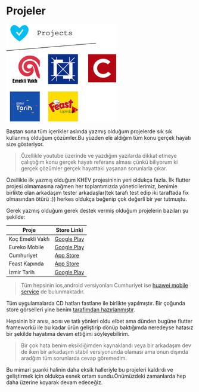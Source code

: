 # Projeler

![projecets](../../image/drawio/folders-projects.png)

Baştan sona tüm içerikler aslında yazmış olduğum projelerde sık sık kullanmış olduğum çözümler.Bu yüzden ele aldığım tüm konu gerçek hayatı size gösteriyor.

> Özellikle youtube üzerinde ve yazdığım yazılarda dikkat etmeye çalıştığım konu gerçek hayatı referans alması çünkü biliyorum ki gerçek çözümler gerçek hayattaki yaşanan sorunlarla çıkar.

Özellikle ilk yazmış olduğum KHEV projesininin yeri oldukça fazla. İlk flutter projesi olmamasına rağmen her toplantımızda yöneticilerimiz, benimle birlikte olan arkadaşım tester arkadaşlar(tek tarafı test edip iki taraftada fix olmasından ötürü :)) herkes oldukça beğenip çok değerli bir yer tutmuştu.

Gerek yazmış olduğum gerek destek vermiş olduğum projelerin bazıları şu şekilde:

| Proje            | Store Linki                                                                                    |
| ---------------- | ---------------------------------------------------------------------------------------------- |
| Koç Emekli Vakfı | [Google Play ](https://play.google.com/store/apps/details?id=com.koc.kocemekli)                |
| Eureko Mobile    | [Google Play](https://play.google.com/store/apps/details?id=com.eurekosigorta)                 |
| Cumhuriyet       | [App Store ](https://apps.apple.com/tr/app/cumhuriyet/id1503350537)                            |
| Feast Kapında    | [App Store](https://apps.apple.com/us/app/feast-kap%C4%B1nda/id1534525320?ign-mpt=uo%3D2)      |
| İzmir Tarih      | [ Google Play ](https://play.google.com/store/apps/details?id=net.andromedya.izmirtarih&hl=en) |

> Tüm hepsinin ios,android versiyonları Cumhuriyet ise [huawei mobile service](https://appgallery.huawei.com/#/app/C103001211) de bulunmaktadır.

Tüm uygulamalarda CD hatları fastlane ile birlikte yapılmıştır.
Bir çoğunda store görselleri yine benim [tarafımdan hazırlanmıştır](https://www.appstorescreenshot.com/).

Hepsinin bir anısı, acısı ve tatlı yönleri oldu elbet ama dünden bugüne flutter frameworkü ile bu kadar ürün geliştirip dönüp baktığımda neredeyse hatasız bir şekilde hayatıma devam ettiğimi söyleyebilirim.

> Bir çok hata benim eksikliğimden kaynaklandı veya bir arkadaşım dev de iken bir arkadaşım stabil versiyonunda olaması ama onun dışında aradğım tüm sorunlarda cevap göremedim.

Bu mimari şuanki halinin daha eksik halleriyle bu projeleri kaldırdı ve geliştirmek için oldukça esnek ortam sundu.Önümüzdeki zamanlarda hep daha üzerine koyarak devam edeceğiz.
